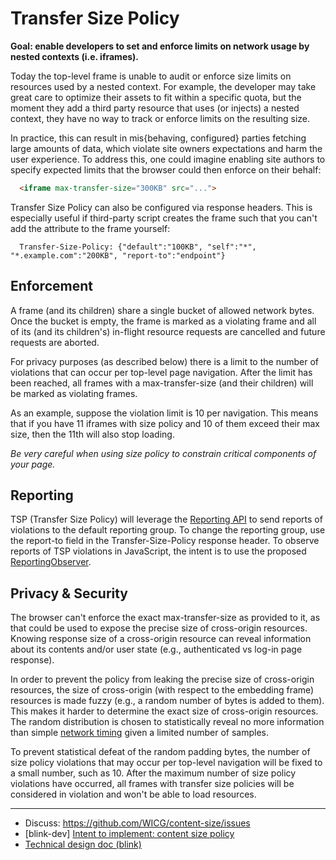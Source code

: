 # Transfer Size Policy

**Goal: enable developers to set and enforce limits on network usage by nested contexts (i.e. iframes).**

Today the top-level frame is unable to audit or enforce size limits on resources used by a nested context. For example, the developer may take great care to optimize their assets to fit within a specific quota, but the moment they add a third party resource that uses (or injects) a nested context, they have no way to track or enforce limits on the resulting size.

In practice, this can result in mis{behaving, configured} parties fetching large amounts of data, which violate site owners expectations and harm the user experience. To address this, one could imagine enabling site authors to specify expected limits that the browser could then enforce on their behalf:

```html
  <iframe max-transfer-size="300KB" src="...">
```

Transfer Size Policy can also be configured via response headers. This is especially useful if third-party script creates the frame such that you can't add the attribute to the frame yourself:

```http
  Transfer-Size-Policy: {"default":"100KB", "self":"*", "*.example.com":"200KB", "report-to":"endpoint"}
```

## Enforcement
A frame (and its children) share a single bucket of allowed network bytes. Once the bucket is empty, the frame is marked as a violating frame and all of its (and its children's) in-flight resource requests are cancelled and future requests are aborted.

For privacy purposes (as described below) there is a limit to the number of violations that can occur per top-level page navigation. After the limit has been reached, all frames with a max-transfer-size (and their children) will be marked as violating frames.

As an example, suppose the violation limit is 10 per navigation. This means that if you have 11 iframes with size policy and 10 of them exceed their max size, then the 11th will also stop loading.

*Be very careful when using size policy to constrain critical components of your page.*


## Reporting
TSP (Transfer Size Policy) will leverage the [Reporting API](http://wicg.github.io/reporting/) to send reports of violations to the default reporting group. To change the reporting group, use the report-to field in the Transfer-Size-Policy response header. To observe reports of TSP violations in JavaScript, the intent is to use the proposed [ReportingObserver](https://github.com/WICG/reporting/blob/master/EXPLAINER.md#reportingobserver---observing-reports-from-javascript). 

## Privacy & Security

The browser can't enforce the exact max-transfer-size as provided to it, as that could be used to expose the precise size of cross-origin resources. Knowing response size of a cross-origin resource can reveal information about its contents and/or user state (e.g., authenticated vs log-in page response).

In order to prevent the policy from leaking the precise size of cross-origin resources, the size of cross-origin (with respect to the embedding frame) resources is made fuzzy (e.g., a random number of bytes is added to them). This makes it harder to determine the exact size of cross-origin resources. The random distribution is chosen to statistically reveal no more information than simple [network timing](https://www.igvita.com/2016/08/26/stop-cross-site-timing-attacks-with-samesite-cookies/) given a limited number of samples.

To prevent statistical defeat of the random padding bytes, the number of size policy violations that may occur per top-level navigation will be fixed to a small number, such as 10. After the maximum number of size policy violations have occurred, all frames with transfer size policies will be considered in violation and won't be able to load resources.

---

- Discuss: https://github.com/WICG/content-size/issues
- [blink-dev] [Intent to implement: content size policy](https://groups.google.com/a/chromium.org/forum/#!topic/blink-dev/N0HybdIpKBs)
 - [Technical design doc (blink)](https://docs.google.com/document/d/1dg3zblqRjNMcM-xUno-q1dLZz9vGP7qukzD9EEuFAC4/edit#heading=h.2uabi8vktqox)
